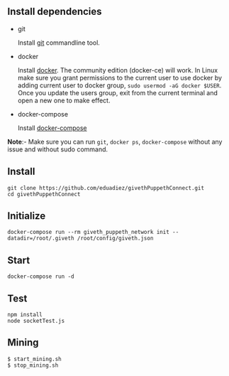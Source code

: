 ## Install dependencies

- git

   Install [git](https://git-scm.com/book/en/v2/Getting-Started-Installing-Git) commandline tool.

- docker

   Install [docker](https://docs.docker.com/engine/installation). The community edition (docker-ce) will work. In Linux make sure you grant permissions to the current user to use docker by adding current user to docker group, `sudo usermod -aG docker $USER`. Once you update the users group, exit from the current terminal and open a new one to make effect.

- docker-compose

   Install [docker-compose](https://docs.docker.com/compose/install)
   
**Note**:- Make sure you can run `git`, `docker ps`, `docker-compose` without any issue and without sudo command.

## Install 
```
git clone https://github.com/eduadiez/givethPuppethConnect.git
cd givethPuppethConnect
```

## Initialize 
```
docker-compose run --rm giveth_puppeth_network init --datadir=/root/.giveth /root/config/giveth.json
```

## Start
```
docker-compose run -d
```

## Test
```
npm install
node socketTest.js
```

## Mining
```
$ start_mining.sh
$ stop_mining.sh
```
